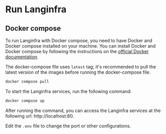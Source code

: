 # Run Langinfra


## Docker compose
To run Langinfra with Docker compose, you need to have Docker and Docker compose installed on your machine. You can install Docker and Docker compose by following the instructions on the [official Docker documentation](https://docs.docker.com/get-docker/).

The docker-compose file uses `latest` tag; it's recommended to pull the latest version of the images before running the docker-compose file.

```bash
docker compose pull
```

To start the Langinfra services, run the following command:

```bash
docker compose up
```

After running the command, you can access the Langinfra services at the following url: http://localhost:80.

Edit the `.env` file to change the port or other configurations.